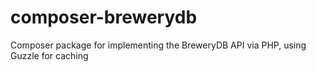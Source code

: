 composer-brewerydb
==================

Composer package for implementing the BreweryDB API via PHP, using Guzzle for caching
